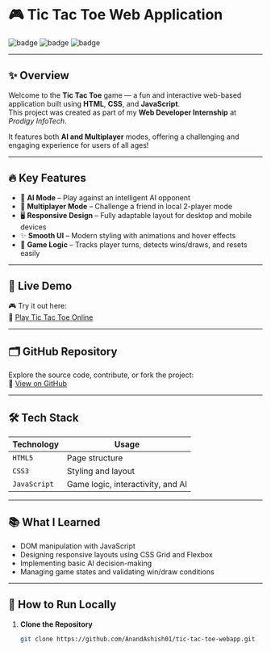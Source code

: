# 🎮 Tic Tac Toe Web Application

![badge](https://img.shields.io/badge/Project-TicTacToe-blueviolet) ![badge](https://img.shields.io/badge/TechStack-HTML%20%7C%20CSS%20%7C%20JavaScript-orange) ![badge](https://img.shields.io/badge/Status-Completed-brightgreen)

---

## ✨ Overview

Welcome to the **Tic Tac Toe** game — a fun and interactive web-based application built using **HTML**, **CSS**, and **JavaScript**.  
This project was created as part of my **Web Developer Internship** at _Prodigy InfoTech_.

It features both **AI and Multiplayer** modes, offering a challenging and engaging experience for users of all ages!

---

## 🔥 Key Features

- 🤖 **AI Mode** – Play against an intelligent AI opponent
- 👫 **Multiplayer Mode** – Challenge a friend in local 2-player mode
- 🖥️ **Responsive Design** – Fully adaptable layout for desktop and mobile devices
- ✨ **Smooth UI** – Modern styling with animations and hover effects
- 🧠 **Game Logic** – Tracks player turns, detects wins/draws, and resets easily

---

## 🚀 Live Demo

🎮 Try it out here:  
🔗 [Play Tic Tac Toe Online](https://lnkd.in/d3agR3ai)

---

## 🗂️ GitHub Repository

Explore the source code, contribute, or fork the project:  
🔗 [View on GitHub](https://github.com/AnandAshish01/tic-tac-toe-webapp)

---

## 🛠️ Tech Stack

| Technology | Usage |
|------------|--------|
| `HTML5`    | Page structure |
| `CSS3`     | Styling and layout |
| `JavaScript` | Game logic, interactivity, and AI |

---

## 📚 What I Learned

- DOM manipulation with JavaScript
- Designing responsive layouts using CSS Grid and Flexbox
- Implementing basic AI decision-making
- Managing game states and validating win/draw conditions

---

## 🧪 How to Run Locally

1. **Clone the Repository**  
   ```bash
   git clone https://github.com/AnandAshish01/tic-tac-toe-webapp.git
